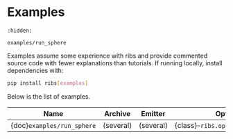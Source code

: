 # Examples

```{toctree}
:hidden:

examples/run_sphere
```

Examples assume some experience with ribs and provide commented source code with
fewer explanations than tutorials. If running locally, install dependencies
with:

```bash
pip install ribs[examples]
```

Below is the list of examples.

| Name                       | Archive   | Emitter   | Optimizer                           |
| -------------------------- | --------- | --------- | ----------------------------------- |
| {doc}`examples/run_sphere` | (several) | (several) | {class}`~ribs.optimizers.Optimizer` |
